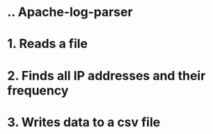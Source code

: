 # .. Apache-log-parser  

# 1. Reads a file
# 2. Finds all IP addresses and their frequency
# 3. Writes data to a csv file
